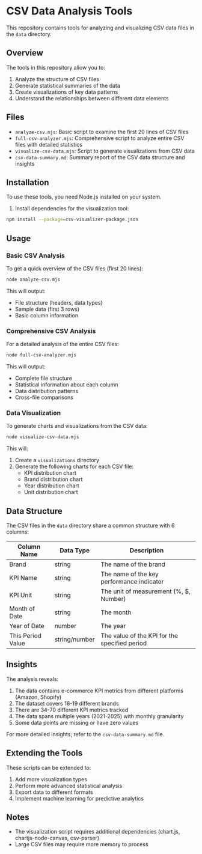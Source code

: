 # CSV Data Analysis Tools

This repository contains tools for analyzing and visualizing CSV data files in the `data` directory.

## Overview

The tools in this repository allow you to:

1. Analyze the structure of CSV files
2. Generate statistical summaries of the data
3. Create visualizations of key data patterns
4. Understand the relationships between different data elements

## Files

- `analyze-csv.mjs`: Basic script to examine the first 20 lines of CSV files
- `full-csv-analyzer.mjs`: Comprehensive script to analyze entire CSV files with detailed statistics
- `visualize-csv-data.mjs`: Script to generate visualizations from CSV data
- `csv-data-summary.md`: Summary report of the CSV data structure and insights

## Installation

To use these tools, you need Node.js installed on your system.

1. Install dependencies for the visualization tool:

```bash
npm install --package=csv-visualizer-package.json
```

## Usage

### Basic CSV Analysis

To get a quick overview of the CSV files (first 20 lines):

```bash
node analyze-csv.mjs
```

This will output:
- File structure (headers, data types)
- Sample data (first 3 rows)
- Basic column information

### Comprehensive CSV Analysis

For a detailed analysis of the entire CSV files:

```bash
node full-csv-analyzer.mjs
```

This will output:
- Complete file structure
- Statistical information about each column
- Data distribution patterns
- Cross-file comparisons

### Data Visualization

To generate charts and visualizations from the CSV data:

```bash
node visualize-csv-data.mjs
```

This will:
1. Create a `visualizations` directory
2. Generate the following charts for each CSV file:
   - KPI distribution chart
   - Brand distribution chart
   - Year distribution chart
   - Unit distribution chart

## Data Structure

The CSV files in the `data` directory share a common structure with 6 columns:

| Column Name | Data Type | Description |
|-------------|-----------|-------------|
| Brand | string | The name of the brand |
| KPI Name | string | The name of the key performance indicator |
| KPI Unit | string | The unit of measurement (%, $, Number) |
| Month of Date | string | The month |
| Year of Date | number | The year |
| This Period Value | string/number | The value of the KPI for the specified period |

## Insights

The analysis reveals:

1. The data contains e-commerce KPI metrics from different platforms (Amazon, Shopify)
2. The dataset covers 16-19 different brands
3. There are 34-70 different KPI metrics tracked
4. The data spans multiple years (2021-2025) with monthly granularity
5. Some data points are missing or have zero values

For more detailed insights, refer to the `csv-data-summary.md` file.

## Extending the Tools

These scripts can be extended to:

1. Add more visualization types
2. Perform more advanced statistical analysis
3. Export data to different formats
4. Implement machine learning for predictive analytics

## Notes

- The visualization script requires additional dependencies (chart.js, chartjs-node-canvas, csv-parser)
- Large CSV files may require more memory to process